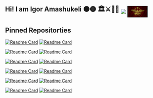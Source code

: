 ## Hi! I am Igor Amashukeli ⚫🟡   🏛️⚔️📜🏺 <img src="https://github.com/IgorAmashukeli/IgorAmashukeli/blob/main/ancap.gif" width="65" height="auto" align="middle"> <img src="https://github.com/IgorAmashukeli/IgorAmashukeli/blob/main/spqr.gif" width="65" height="auto" align="middle">

<!--
**IgorAmashukeli/IgorAmashukeli** is a ✨ _special_ ✨ repository because its `README.md` (this file) appears on your GitHub profile.

Here are some ideas to get you started:

- 🔭 I’m currently working on ...
- 🌱 I’m currently learning ...
- 👯 I’m looking to collaborate on ...
- 🤔 I’m looking for help with ...
- 💬 Ask me about ...
- 📫 How to reach me: ...
- 😄 Pronouns: ...
- ⚡ Fun fact: ...
-->

## Pinned Repositorties


[![Readme Card](https://github-readme-stats.vercel.app/api/pin/?username=IgorAmashukeli&repo=Hdlbits)](https://github.com/IgorAmashukeli/Hdlbits) [![Readme Card](https://github-readme-stats.vercel.app/api/pin/?username=IgorAmashukeli&repo=Nand-2-Tetris)](https://github.com/IgorAmashukeli/Nand-2-Tetris) 

[![Readme Card](https://github-readme-stats.vercel.app/api/pin/?username=IgorAmashukeli&repo=OS)](https://github.com/IgorAmashukeli/OS) [![Readme Card](https://github-readme-stats.vercel.app/api/pin/?username=IgorAmashukeli&repo=Cpp)](https://github.com/IgorAmashukeli/Cpp)


[![Readme Card](https://github-readme-stats.vercel.app/api/pin/?username=IgorAmashukeli&repo=Neetcode)](https://github.com/IgorAmashukeli/Neetcode) [![Readme Card](https://github-readme-stats.vercel.app/api/pin/?username=IgorAmashukeli&repo=concurrency)](https://github.com/IgorAmashukeli/concurrency)


[![Readme Card](https://github-readme-stats.vercel.app/api/pin/?username=IgorAmashukeli&repo=MySQL)](https://github.com/IgorAmashukeli/MySQL) [![Readme Card](https://github-readme-stats.vercel.app/api/pin/?username=IgorAmashukeli&repo=Bestcode)](https://github.com/IgorAmashukeli/Bestcode)



 [![Readme Card](https://github-readme-stats.vercel.app/api/pin/?username=IgorAmashukeli&repo=AR-application)](https://github.com/IgorAmashukeli/AR-application) [![Readme Card](https://github-readme-stats.vercel.app/api/pin/?username=IgorAmashukeli&repo=MathLean)](https://github.com/IgorAmashukeli/MathLean)



[![Readme Card](https://github-readme-stats.vercel.app/api/pin/?username=IgorAmashukeli&repo=GalaxyRegression)](https://github.com/IgorAmashukeli/GalaxyRegression) [![Readme Card](https://github-readme-stats.vercel.app/api/pin/?username=IgorAmashukeli&repo=NumberOfClusters)](https://github.com/IgorAmashukeli/NumberOfClusters)


